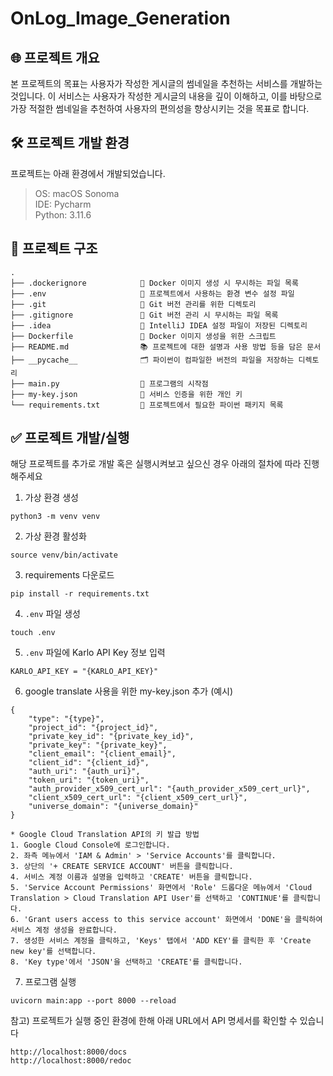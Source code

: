 # OnLog_Image_Generation

## 🌐 프로젝트 개요

본 프로젝트의 목표는 사용자가 작성한 게시글의 썸네일을 추천하는 서비스를 개발하는 것입니다.
이 서비스는 사용자가 작성한 게시글의 내용을 깊이 이해하고, 이를 바탕으로 가장 적절한 썸네일을 추천하여 사용자의 편의성을 향상시키는 것을 목표로 합니다.

## 🛠️ 프로젝트 개발 환경

프로젝트는 아래 환경에서 개발되었습니다.

> OS: macOS Sonoma   
> IDE: Pycharm  
> Python: 3.11.6

## 🔗 프로젝트 구조

```text
.
├── .dockerignore            🚫 Docker 이미지 생성 시 무시하는 파일 목록
├── .env                     🔐 프로젝트에서 사용하는 환경 변수 설정 파일
├── .git                     📂 Git 버전 관리를 위한 디렉토리
├── .gitignore               🙈 Git 버전 관리 시 무시하는 파일 목록
├── .idea                    🧠 IntelliJ IDEA 설정 파일이 저장된 디렉토리
├── Dockerfile               🐳 Docker 이미지 생성을 위한 스크립트
├── README.md                📚 프로젝트에 대한 설명과 사용 방법 등을 담은 문서
├── __pycache__              🗂️ 파이썬이 컴파일한 버전의 파일을 저장하는 디렉토리
├── main.py                  🚀 프로그램의 시작점
├── my-key.json              🔑 서비스 인증을 위한 개인 키
└── requirements.txt         📌 프로젝트에서 필요한 파이썬 패키지 목록
```

## ✅ 프로젝트 개발/실행

해당 프로젝트를 추가로 개발 혹은 실행시켜보고 싶으신 경우 아래의 절차에 따라 진행해주세요

1. 가상 환경 생성

```commandline
python3 -m venv venv
```

2. 가상 환경 활성화

```commandline
source venv/bin/activate
```

3. requirements 다운로드

```commandline
pip install -r requirements.txt
```

4. `.env` 파일 생성

```commandline
touch .env
```

5. `.env` 파일에 Karlo API Key 정보 입력

```text
KARLO_API_KEY = "{KARLO_API_KEY}"
```

6. google translate 사용을 위한 my-key.json 추가 (예시)

```text
{
    "type": "{type}",
    "project_id": "{project_id}",
    "private_key_id": "{private_key_id}",
    "private_key": "{private_key}",
    "client_email": "{client_email}",
    "client_id": "{client_id}",
    "auth_uri": "{auth_uri}",
    "token_uri": "{token_uri}",
    "auth_provider_x509_cert_url": "{auth_provider_x509_cert_url}",
    "client_x509_cert_url": "{client_x509_cert_url}",
    "universe_domain": "{universe_domain}"
}
```
```
* Google Cloud Translation API의 키 발급 방법
1. Google Cloud Console에 로그인합니다.
2. 좌측 메뉴에서 'IAM & Admin' > 'Service Accounts'를 클릭합니다.
3. 상단의 '+ CREATE SERVICE ACCOUNT' 버튼을 클릭합니다.
4. 서비스 계정 이름과 설명을 입력하고 'CREATE' 버튼을 클릭합니다.
5. 'Service Account Permissions' 화면에서 'Role' 드롭다운 메뉴에서 'Cloud Translation > Cloud Translation API User'를 선택하고 'CONTINUE'를 클릭합니다.
6. 'Grant users access to this service account' 화면에서 'DONE'을 클릭하여 서비스 계정 생성을 완료합니다.
7. 생성한 서비스 계정을 클릭하고, 'Keys' 탭에서 'ADD KEY'를 클릭한 후 'Create new key'를 선택합니다.
8. 'Key type'에서 'JSON'을 선택하고 'CREATE'를 클릭합니다.
```
7. 프로그램 실행

```commandline
uvicorn main:app --port 8000 --reload
```

참고) 프로젝트가 실행 중인 환경에 한해 아래 URL에서 API 명세서를 확인할 수 있습니다

```commandline
http://localhost:8000/docs
http://localhost:8000/redoc
```
